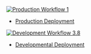 [![Production Workflow 1](https://github.com/kaw42/kaw42-final/actions/workflows/prod.yml/badge.svg)](https://github.com/kaw42/kaw42-final/actions/workflows/prod.yml)
* [Production Deployment](hhttps://kaw42-final-prod.herokuapp.com/)


[![Development Workflow 3.8](https://github.com/kaw42/kaw42-final/actions/workflows/dev.yml/badge.svg)](https://github.com/kaw42/kaw42-final/actions/workflows/dev.yml)
* [Developmental Deployment](https://kaw42-final-dev.herokuapp.com/)   

 
 

